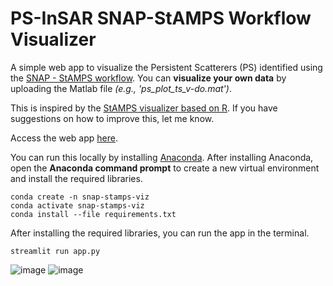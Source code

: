 # PS-InSAR SNAP-StAMPS Workflow Visualizer

A simple web app to visualize the Persistent Scatterers (PS) identified using the [SNAP - StAMPS workflow](https://forum.step.esa.int/t/snap-stamps-workflow-documentation/13985). You can **visualize your own data** by uploading the Matlab file *(e.g., 'ps_plot_ts_v-do.mat')*. 

This is inspired by the [StAMPS visualizer based on R](https://forum.step.esa.int/t/stamps-visualizer-snap-stamps-workflow/9613). If you have suggestions on how to improve this, let me know. 

Access the web app [here](https://snap-stamps-visualizer-app.herokuapp.com/).

You can run this locally by installing [Anaconda](https://www.anaconda.com/products/individual#download-section). After installing Anaconda, open the **Anaconda command prompt** to create a new virtual environment and install the required libraries.

    conda create -n snap-stamps-viz
    conda activate snap-stamps-viz
    conda install --file requirements.txt
    
 After installing the required libraries, you can run the app in the terminal.
    
    streamlit run app.py
 
![image](https://user-images.githubusercontent.com/44670454/122637236-1536be80-d120-11eb-9c52-e8853015bb03.png)
![image](https://user-images.githubusercontent.com/44670454/122637241-21bb1700-d120-11eb-9af1-4f6ec2baca85.png)

